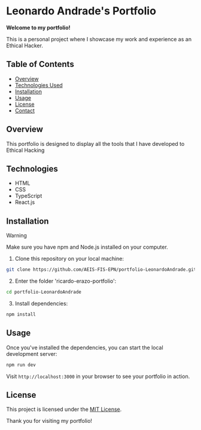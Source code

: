 # Leonardo Andrade's Portfolio

**Welcome to my portfolio!**

This is a personal project where I showcase my work and experience as an Ethical Hacker.

## Table of Contents

- [Overview](#overview)
- [Technologies Used](#technologies-used)
- [Installation](#installation)
- [Usage](#usage)
- [License](#license)
- [Contact](#contact)

## Overview

This portfolio is designed to display all the tools that I have developed to Ethical Hacking 

## Technologies

- HTML
- CSS
- TypeScript
- React.js

## Installation
> [!WARNING]
> Make sure you have npm and Node.js installed on your computer.

1. Clone this repository on your local machine:

```bash
git clone https://github.com/AEIS-FIS-EPN/portfolio-LeonardoAndrade.git
```
2. Enter the folder 'ricardo-erazo-portfolio':
```bash
cd portfolio-LeonardoAndrade
```
3. Install dependencies:
```bash
npm install
```
## Usage 
Once you've installed the dependencies, you can start the local development server:

```bash
npm run dev
```
Visit `http://localhost:3000` in your browser to see your portfolio in action.

## License 

This project is licensed under the [MIT License](LICENSE).

Thank you for visiting my portfolio!
